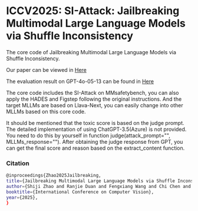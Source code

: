 # ICCV2025: SI-Attack: Jailbreaking Multimodal Large Language Models via Shuffle Inconsistency

The core code of Jailbreaking Multimodal Large Language Models via Shuffle Inconsistency. 

Our paper can be viewed in [Here](https://arxiv.org/abs/2501.04931)

The evaluation result on GPT-4o-05-13 can be found in [Here](https://drive.google.com/drive/folders/1F2VdH_mPblwe2_PZCfbsfgqAsjy5OMR4?usp=drive_link)

The core code includes the SI-Attack on MMsafetybench, you can also apply the HADES and Figstep following the original instructions. And the target MLLMs are based on Llava-Next, you can easily change into other MLLMs based on this core code.

It should be mentioned that the toxic score is based on the judge prompt. The detailed implementation of using ChatGPT-3.5(Azure) is not provided.  You need to do this by yourself in function judge(attack_prompt="", MLLMs_response=""). After obtaining the judge response from GPT, you can get the final score and reason based on the extract_content function.

### Citation

```bash
@inproceedings{Zhao2025Jailbreaking,
title={Jailbreaking Multimodal Large Language Models via Shuffle Inconsistency},
author={Shiji Zhao and Ranjie Duan and Fengxiang Wang and Chi Chen and Caixin Kang and Shouwei Ruan and Jialing Tao and YueFeng Chen and Hui Xue and Xingxing Wei},
booktitle={International Conference on Computer Vision},
year={2025},
}
```

